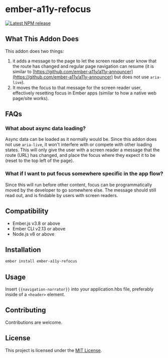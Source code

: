 # ember-a11y-refocus

[![Latest NPM release][npm-badge]][npm-badge-url]

[npm-badge]: https://img.shields.io/npm/v/ember-a11y-refocus.svg
[npm-badge-url]: https://www.npmjs.com/package/ember-a11y-refocus

## What This Addon Does

This addon does two things: 
1. it adds a message to the page to let the screen reader user know that the route has changed and regular page navigation can resume (it is similar to [https://github.com/ember-a11y/a11y-announcer](https://github.com/ember-a11y/a11y-announcer) but does not use `aria-live`).
2. It moves the focus to that message for the screen reader user, effectively resetting focus in Ember apps (similar to how a native web page/site works).

## FAQs 

### What about async data loading?

Async data can be loaded as it normally would be. Since this addon does not use `aria-live`, it won't interfere with or compete with other loading states. This will only give the user with a screen reader a message that the route (URL) has changed, and place the focus where they expect it to be (reset to the top left of the page). 

### What if I want to put focus somewhere specific in the app flow?

Since this will run before other content, focus can be programmatically moved by the developer to go somewhere else. The message should still read out, and is findable by users with screen readers.



Compatibility
------------------------------------------------------------------------------

* Ember.js v3.8 or above
* Ember CLI v2.13 or above
* Node.js v8 or above

Installation
------------------------------------------------------------------------------

```bash
ember install ember-a11y-refocus
```

Usage
------------------------------------------------------------------------------

Insert `{{navigation-narrator}}` into your application.hbs file, preferably inside of a `<header>` element.

Contributing
------------------------------------------------------------------------------

Contributions are welcome.

License
------------------------------------------------------------------------------

This project is licensed under the [MIT License](LICENSE.md).

